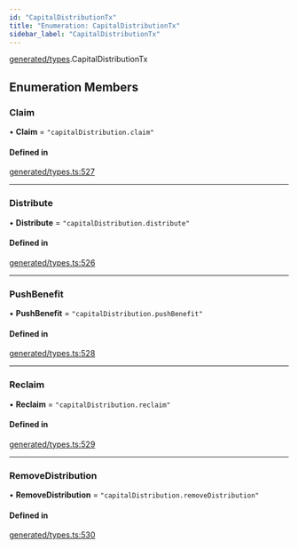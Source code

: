 ```yaml
---
id: "CapitalDistributionTx"
title: "Enumeration: CapitalDistributionTx"
sidebar_label: "CapitalDistributionTx"
---
```


[generated/types](../../../../modules/Generated/Types/Types.md).CapitalDistributionTx

## Enumeration Members

### Claim

• **Claim** = ``"capitalDistribution.claim"``

#### Defined in

[generated/types.ts:527](https://github.com/PolymeshAssociation/polymesh-sdk/blob/31fdce23/src/generated/types.ts#L527)

___

### Distribute

• **Distribute** = ``"capitalDistribution.distribute"``

#### Defined in

[generated/types.ts:526](https://github.com/PolymeshAssociation/polymesh-sdk/blob/31fdce23/src/generated/types.ts#L526)

___

### PushBenefit

• **PushBenefit** = ``"capitalDistribution.pushBenefit"``

#### Defined in

[generated/types.ts:528](https://github.com/PolymeshAssociation/polymesh-sdk/blob/31fdce23/src/generated/types.ts#L528)

___

### Reclaim

• **Reclaim** = ``"capitalDistribution.reclaim"``

#### Defined in

[generated/types.ts:529](https://github.com/PolymeshAssociation/polymesh-sdk/blob/31fdce23/src/generated/types.ts#L529)

___

### RemoveDistribution

• **RemoveDistribution** = ``"capitalDistribution.removeDistribution"``

#### Defined in

[generated/types.ts:530](https://github.com/PolymeshAssociation/polymesh-sdk/blob/31fdce23/src/generated/types.ts#L530)
